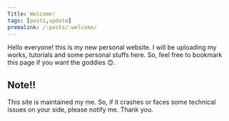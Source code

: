 ```yaml
---
Title: Welcome!
tags: [posts,update]
premalink: /:posts/:welcome/
---
```


Hello everyone! this is my new personal website. I will be uploading my works, tutorials and some personal stuffs here. So, feel free to bookmark this page if you want the goddies 😊.

## Note!!
This site is maintained my me. So, if it crashes or faces some technical issues on your side, please notify me. Thank you. 
